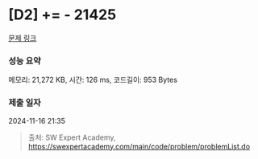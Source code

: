 # [D2] += - 21425 

[문제 링크](https://swexpertacademy.com/main/code/problem/problemDetail.do?contestProbId=AZD8K_UayDoDFAVs) 

### 성능 요약

메모리: 21,272 KB, 시간: 126 ms, 코드길이: 953 Bytes

### 제출 일자

2024-11-16 21:35



> 출처: SW Expert Academy, https://swexpertacademy.com/main/code/problem/problemList.do